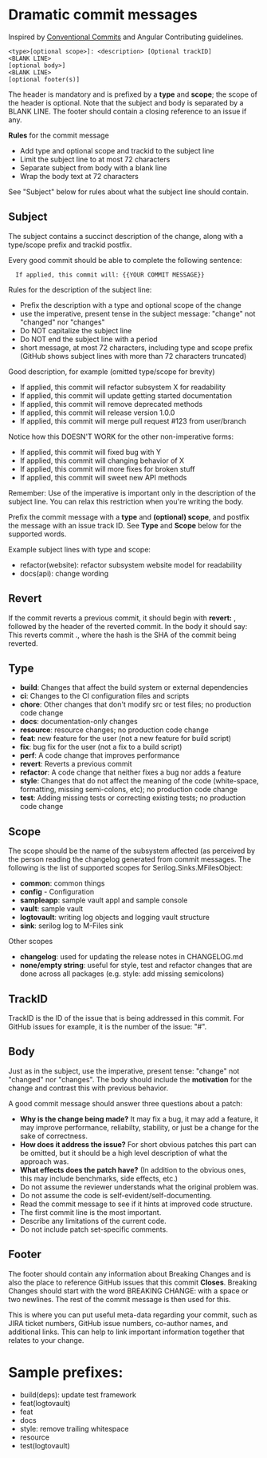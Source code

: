 # Dramatic commit messages

Inspired by [Conventional Commits](https://www.conventionalcommits.org/en/v1.0.0/#summary) and Angular Contributing guidelines.

```(generic)
<type>[optional scope>]: <description> [Optional trackID]
<BLANK LINE>
[optional body>]
<BLANK LINE>
[optional footer(s)]

```

The header is mandatory and is prefixed by a **type** and **scope**; the scope of the header is optional.
Note that the subject and body is separated by a BLANK LINE.
The footer should contain a closing reference to an issue if any.

**Rules** for the commit message

- Add type and optional scope and trackid to the subject line
- Limit the subject line to at most 72 characters
- Separate subject from body with a blank line
- Wrap the body text at 72 characters

See "Subject" below for rules about what the subject line should contain.

## Subject

The subject contains a succinct description of the change, along with a type/scope prefix and trackid postfix.

Every good commit should be able to complete the following sentence:

```(generic)
  If applied, this commit will: {{YOUR COMMIT MESSAGE}}
```

Rules for the description of the subject line:

- Prefix the description with a type and optional scope of the change
- use the imperative, present tense in the subject message: "change" not "changed" nor "changes"
- Do NOT capitalize the subject line
- Do NOT end the subject line with a period
- short message, at most 72 characters, including type and scope prefix (GitHub shows subject lines with more than 72 characters truncated)

Good description, for example (omitted type/scope for brevity)

- If applied, this commit will refactor subsystem X for readability
- If applied, this commit will update getting started documentation
- If applied, this commit will remove deprecated methods
- If applied, this commit will release version 1.0.0
- If applied, this commit will merge pull request #123 from user/branch

Notice how this DOESN'T WORK for the other non-imperative forms:

- If applied, this commit will fixed bug with Y
- If applied, this commit will changing behavior of X
- If applied, this commit will more fixes for broken stuff
- If applied, this commit will sweet new API methods

Remember: Use of the imperative is important only in the description of the subject line. You can relax this restriction when you're writing the body.

Prefix the commit message with a **type** and **(optional) scope**, and postfix the message with an issue track ID. See **Type** and **Scope** below for the supported words.

Example subject lines with type and scope:

- refactor(website): refactor subsystem website model for readability
- docs(api): change wording

## Revert

If the commit reverts a previous commit, it should begin with **revert:** , followed by the header of the reverted commit. In the body it should say:
This reverts commit <hash>., where the hash is the SHA of the commit being reverted.

## Type

- **build**: Changes that affect the build system or external dependencies
- **ci**: Changes to the CI configuration files and scripts
- **chore**: Other changes that don't modify src or test files; no production code change
- **docs**: documentation-only changes
- **resource**: resource changes; no production code change
- **feat**: new feature for the user (not a new feature for build script)
- **fix**: bug fix for the user (not a fix to a build script)
- **perf**: A code change that improves performance
- **revert**: Reverts a previous commit
- **refactor**: A code change that neither fixes a bug nor adds a feature
- **style**: Changes that do not affect the meaning of the code (white-space, formatting, missing semi-colons, etc); no production code change
- **test**: Adding missing tests or correcting existing tests; no production code change

## Scope

The scope should be the name of the subsystem affected (as perceived by the person reading the changelog generated from commit messages.
The following is the list of supported scopes for Serilog.Sinks.MFilesObject:

- **common**: common things
- **config** - Configuration
- **sampleapp**: sample vault appl and sample console
- **vault**: sample vault 
- **logtovault**: writing log objects and logging vault structure
- **sink**: serilog log to M-Files sink

Other scopes
- **changelog**: used for updating the release notes in CHANGELOG.md
- **none/empty string**: useful for style, test and refactor changes that are done across all packages (e.g. style: add missing semicolons)

## TrackID

TrackID is the ID of the issue that is being addressed in this commit. For GitHub issues for example, it is the number of the issue: "#<number>".

## Body

Just as in the subject, use the imperative, present tense: "change" not "changed" nor "changes". The body should include the **motivation** for the change and contrast this with previous behavior.

A good commit message should answer three questions about a patch:

- **Why is the change being made?** It may fix a bug, it may add a feature, it may improve performance, reliabilty, stability, or just be a change for the sake of correctness.
- **How does it address the issue?** For short obvious patches this part can be omitted, but it should be a high level description of what the approach was.
- **What effects does the patch have?** (In addition to the obvious ones, this may include benchmarks, side effects, etc.)
- Do not assume the reviewer understands what the original problem was.
- Do not assume the code is self-evident/self-documenting.
- Read the commit message to see if it hints at improved code structure.
- The first commit line is the most important.
- Describe any limitations of the current code.
- Do not include patch set-specific comments.

## Footer

The footer should contain any information about Breaking Changes and is also the place to reference GitHub issues that this commit **Closes**.
Breaking Changes should start with the word BREAKING CHANGE: with a space or two newlines. The rest of the commit message is then used for this.

This is where you can put useful meta-data regarding your commit, such as JIRA ticket numbers, GitHub issue numbers, co-author names, and additional links.
This can help to link important information together that relates to your change.

# Sample prefixes:

- build(deps): update test framework
- feat(logtovault)
- feat
- docs
- style: remove trailing whitespace
- resource
- test(logtovault)

